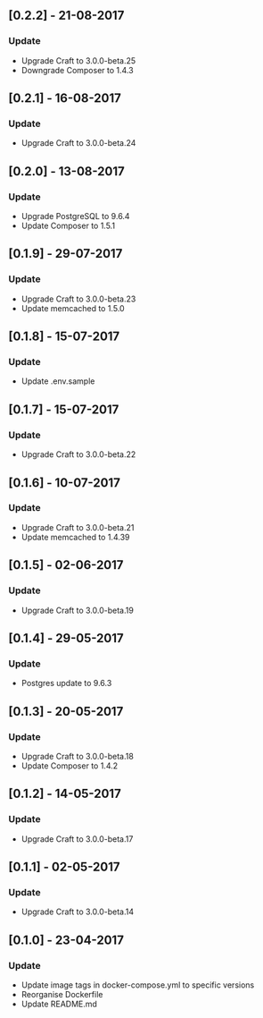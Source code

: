 ## [0.2.2] - 21-08-2017
### Update
- Upgrade Craft to 3.0.0-beta.25
- Downgrade Composer to 1.4.3

## [0.2.1] - 16-08-2017
### Update
- Upgrade Craft to 3.0.0-beta.24

## [0.2.0] - 13-08-2017
### Update
- Upgrade PostgreSQL to 9.6.4
- Update Composer to 1.5.1

## [0.1.9] - 29-07-2017
### Update
- Upgrade Craft to 3.0.0-beta.23
- Update memcached to 1.5.0

## [0.1.8] - 15-07-2017
### Update
- Update .env.sample

## [0.1.7] - 15-07-2017
### Update
- Upgrade Craft to 3.0.0-beta.22

## [0.1.6] - 10-07-2017
### Update
- Upgrade Craft to 3.0.0-beta.21
- Update memcached to 1.4.39

## [0.1.5] - 02-06-2017
### Update
- Upgrade Craft to 3.0.0-beta.19

## [0.1.4] - 29-05-2017
### Update
- Postgres update to 9.6.3

## [0.1.3] - 20-05-2017
### Update
- Upgrade Craft to 3.0.0-beta.18
- Update Composer to 1.4.2

## [0.1.2] - 14-05-2017
### Update
- Upgrade Craft to 3.0.0-beta.17

## [0.1.1] - 02-05-2017
### Update
- Upgrade Craft to 3.0.0-beta.14

## [0.1.0] - 23-04-2017
### Update
- Update image tags in docker-compose.yml to specific versions
- Reorganise Dockerfile
- Update README.md
